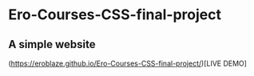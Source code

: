# Ero-Courses-CSS-final-project

## A simple website
(https://eroblaze.github.io/Ero-Courses-CSS-final-project/)[LIVE DEMO]
